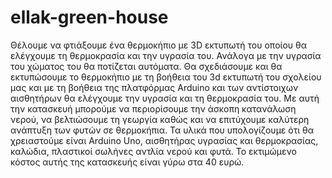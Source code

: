 # ellak-green-house
Θέλουμε να φτιάξουμε ένα θερμοκήπιο με 3D εκτυπωτή του οποίου θα ελέγχουμε τη θερμοκρασία και την υγρασία του. Ανάλογα με την υγρασία του χώματος του θα ποτίζεται αυτόματα. Θα σχεδιάσουμε και θα εκτυπώσουμε το θερμοκήπιο με τη βοήθεια του 3d εκτυπωτή του σχολείου μας και με τη βοήθεια της πλατφόρμας Arduino και των αντίστοιχων αισθητήρων θα ελέγχουμε την υγρασία και τη θερμοκρασία του. Με αυτή την κατασκευή μπορούμε να περιορίσουμε την άσκοπη κατανάλωση νερού, να βελτιώσουμε τη γεωργία καθώς και να επιτύχουμε καλύτερη ανάπτυξη των φυτών σε θερμοκήπια. Τα υλικά που υπολογίζουμε ότι θα χρειαστούμε είναι Arduino Uno, αισθητήρας υγρασίας και θερμοκρασίας, καλώδια, πλαστικοί σωλήνες αντλία νερού και φυτά. Το εκτιμώμενο κόστος αυτής της κατασκευής είναι γύρω στα 40 ευρώ. 
